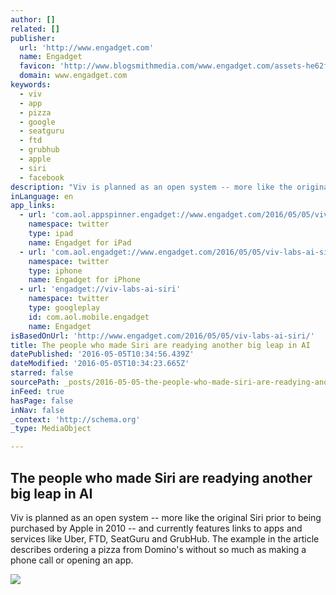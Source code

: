 ```yaml
---
author: []
related: []
publisher:
  url: 'http://www.engadget.com'
  name: Engadget
  favicon: 'http://www.blogsmithmedia.com/www.engadget.com/assets-he62fab38657ec1d690ebefdfc3f7d970/images/favicon-160x160.png?h=1638b0a8bbe7effa8f85c3ecabb63620'
  domain: www.engadget.com
keywords:
  - viv
  - app
  - pizza
  - google
  - seatguru
  - ftd
  - grubhub
  - apple
  - siri
  - facebook
description: "Viv is planned as an open system -- more like the original Siri prior to being purchased by Apple in 2010 -- and currently features links to apps and services like Uber, FTD, SeatGuru and GrubHub. The example in the article describes ordering a pizza from Domino's without so much as making a phone call or opening an app."
inLanguage: en
app_links:
  - url: 'com.aol.appspinner.engadget://www.engadget.com/2016/05/05/viv-labs-ai-siri/'
    namespace: twitter
    type: ipad
    name: Engadget for iPad
  - url: 'com.aol.engadget://www.engadget.com/2016/05/05/viv-labs-ai-siri/'
    namespace: twitter
    type: iphone
    name: Engadget for iPhone
  - url: 'engadget://viv-labs-ai-siri'
    namespace: twitter
    type: googleplay
    id: com.aol.mobile.engadget
    name: Engadget
isBasedOnUrl: 'http://www.engadget.com/2016/05/05/viv-labs-ai-siri/'
title: The people who made Siri are readying another big leap in AI
datePublished: '2016-05-05T10:34:56.439Z'
dateModified: '2016-05-05T10:34:23.665Z'
starred: false
sourcePath: _posts/2016-05-05-the-people-who-made-siri-are-readying-another-big-leap-in-ai.md
inFeed: true
hasPage: false
inNav: false
_context: 'http://schema.org'
_type: MediaObject

---
```

<article style=""><h1>The people who made Siri are readying another big leap in AI</h1><p>Viv is planned as an open system -- more like the original Siri prior to being purchased by Apple in 2010 -- and currently features links to apps and services like Uber, FTD, SeatGuru and GrubHub. The example in the article describes ordering a pizza from Domino's without so much as making a phone call or opening an app.</p><img src="http://o.aolcdn.com/hss/storage/midas/9394a40be646708cbfaf943ed7bcaa77/203778775/viv-ai-header.jpg" /></article>